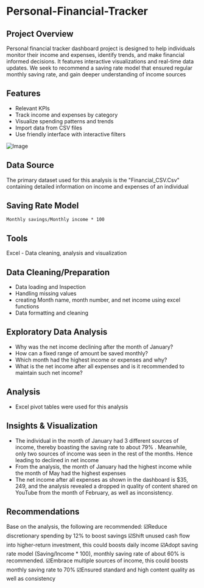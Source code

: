 # Personal-Financial-Tracker


## Project Overview
Personal financial tracker dashboard project is designed to help individuals monitor their income and expenses, identify trends, and make financial informed decisions. It features interactive visualizations and real-time data updates. We seek to recommend a saving rate model that ensured regular monthly saving rate, and gain deeper understanding of income sources

## Features 
- Relevant KPIs
- Track income and expenses by category
- Visualize spending patterns and trends
- Import data from CSV files 
- Use friendly interface with interactive filters 

![Image](https://github.com/user-attachments/assets/6f4fa2f6-f758-481a-9844-166984b090d8)

## Data Source
 The primary dataset used for this analysis is the "Financial_CSV.Csv"  containing detailed information on income and expenses of an individual

## Saving Rate Model
``` Excel
Monthly savings/Monthly income * 100
```
## Tools
 Excel  - Data cleaning, analysis and visualization

## Data Cleaning/Preparation
- Data loading and Inspection
- Handling missing values
- creating Month name, month number, and net income using excel functions
- Data formatting and cleaning

## Exploratory Data Analysis 
- Why was the net income declining after the month of January?
- How can a fixed range of amount be saved monthly?
-  Which month had the highest income or expenses and why?
- What is the net income after all expenses and is it recommended to maintain such net income?

## Analysis
- Excel pivot tables were used for this analysis

## Insights & Visualization
- The individual in the month of January had 3 different sources of income, thereby boasting the saving rate to about 79% .  Meanwhile, only two sources of income was seen in the rest  of the  months. Hence leading to declined in net income
- From the analysis, the month of January had the highest income while the month of May had the highest expenses
- The net income after all expenses as shown in the dashboard is $35, 249, and the analysis revealed a dropped in quality of content shared on YouTube from the month of February, as well as inconsistency.

## Recommendations
Base on the analysis, the following are recommended:
 ☑️Reduce discretionary spending by 12% to boost savings
 ☑️Shift unused cash flow into higher-return investment, this could boosts daily income
 ☑️Adopt saving rate model (Saving/Income * 100), monthly saving rate of about 60% is recommended.
 ☑️Embrace multiple sources of income, this could boosts monthly saving rate to 70%
 ☑️Ensured standard and high content quality as well as consistency


